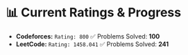 















# 📊 Current Ratings & Progress

- **Codeforces:** `Rating: 800`  ✅ Problems Solved: **100**
- **LeetCode:** `Rating: 1458.041`  ✅ Problems Solved: **241**


